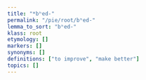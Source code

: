 ```yaml
---
title: "*bʰed-"
permalink: "/pie/root/bʰed-"
lemma_to_sort: "bʰed-"
klass: root
etymology: []
markers: []
synonyms: []
definitions: ["to improve", "make better"]
topics: []
---
```

